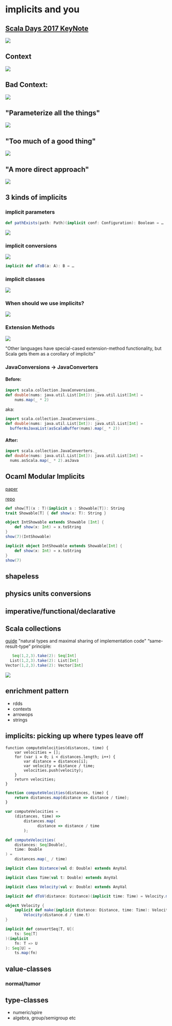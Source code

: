 # implicits and you

## [Scala Days 2017 KeyNote](https://www.youtube.com/watch?v=Oij5V7LQJsA)

![](https://cl.ly/1B0D3B2l3O25/Screen%20Shot%202017-05-02%20at%209.33.40%20PM.png)

## Context

![](https://cl.ly/0P373A450t2z/Screen%20Shot%202017-05-02%20at%209.28.12%20PM.png)

## Bad Context:

![](https://cl.ly/2g0U1d0C332L/Screen%20Shot%202017-05-02%20at%209.27.49%20PM.png)

## "Parameterize all the things"

![](https://cl.ly/0G3l1u0T0e19/Screen%20Shot%202017-05-02%20at%209.31.23%20PM.png)

## "Too much of a good thing"

![](https://cl.ly/3b1J0w0a1N0w/Screen%20Shot%202017-05-03%20at%2012.00.52%20PM.png)

## "A more direct approach"

![](https://cl.ly/03013B2h3Q2B/Screen%20Shot%202017-05-03%20at%2012.01.22%20PM.png)

## 3 kinds of implicits

### implicit parameters

```scala
def pathExists(path: Path)(implicit conf: Configuration): Boolean = …
```

![](https://cl.ly/122C3r0l2w1X/Screen%20Shot%202017-05-03%20at%2012.00.23%20PM.png)

### implicit conversions

![](https://cl.ly/1r0B0P1Q072t/Screen%20Shot%202017-05-03%20at%2011.59.59%20AM.png)

```scala
implicit def aToB(a: A): B = …
```

### implicit classes

![](https://cl.ly/2P1V0z472t0B/Screen%20Shot%202017-05-03%20at%2011.59.30%20AM.png)

### When should we use implicits?

![](https://cl.ly/2E3t3R182k2k/Screen%20Shot%202017-05-03%20at%2012.02.32%20PM.png)

### Extension Methods

![](https://cl.ly/3C1H2s1A203e/Screen%20Shot%202017-05-03%20at%2012.04.37%20PM.png)

"Other languages have special-cased extension-method functionality, but Scala gets them as a corollary of implicits"


### JavaConversions → JavaConverters

#### Before:

```scala
import scala.collection.JavaConversions._
def double(nums: java.util.List[Int]): java.util.List[Int] =
	nums.map(_ * 2)
```

aka:

```scala
import scala.collection.JavaConversions._
def double(nums: java.util.List[Int]): java.util.List[Int] =
  bufferAsJavaList(asScalaBuffer(nums).map(_ * 2))
```

#### After:

```scala
import scala.collection.JavaConverters._
def double(nums: java.util.List[Int]): java.util.List[Int] =
  nums.asScala.map(_ * 2).asJava
```

## Ocaml Modular Implicits

[paper](https://arxiv.org/pdf/1512.01895.pdf)

[repo](https://github.com/ocamllabs/ocaml-modular-implicits)

```scala
def show[T](x : T)(implicit s : Showable[T]): String
trait Showable[T] { def show(x: T): String }
```

```scala
object IntShowable extends Showable [Int] {
	def show(x: Int) = x.toString
}
show(7)(IntShowable)
```

```scala
implicit object IntShowable extends Showable[Int] {
	def show(x: Int) = x.toString
}
show(7)
```

## shapeless
## physics units conversions
## imperative/functional/declarative

## Scala collections
[guide](http://docs.scala-lang.org/overviews/core/architecture-of-scala-collections.html)
"natural types and maximal sharing of implementation code"
“same-result-type” principle:

```scala
   Seq(1,2,3).take(2): Seq[Int]
  List(1,2,3).take(2): List[Int]
Vector(1,2,3).take(2): Vector[Int]
```

![](https://cl.ly/0p3v0p1J3Z2I/Screen%20Shot%202017-05-02%20at%208.59.37%20PM.png)

## enrichment pattern
- rdds
- contexts
- arrowops
- strings

## implicits: picking up where types leave off

```
function computeVelocities(distances, time) {
	var velocities = [];
	for (var i = 0; i < distances.length; i++) {
		var distance = distances[i];
		var velocity = distance / time;
		velocities.push(velocity);
	}
	return velocities;
}
```

```javascript
function computeVelocities(distances, time) {
	return distances.map(distance => distance / time);
}
```

```javascript
var computeVelocities = 
	(distances, time) => 
		distances.map(
		      distance => distance / time
		);
```

```scala
def computeVelocities(
	distances: Seq[Double], 
	time: Double
) = 
	distances.map(_ / time)
```

```scala
implicit class Distance(val d: Double) extends AnyVal

implicit class Time(val t: Double) extends AnyVal

implicit class Velocity(val v: Double) extends AnyVal

implicit def dToV(distance: Distance)(implicit time: Time) = Velocity.make(distance, time)

object Velocity {
	implicit def make(implicit distance: Distance, time: Time): Velocity = 
		Velocity(distance.d / time.t)
}
```

```scala
implicit def convertSeq[T, U](
	ts: Seq[T]
)(implicit 
	fn: T => U
): Seq[U] = 
	ts.map(fn)
```

## value-classes

### normal/tumor

## type-classes
- numeric/spire
- algebra, group/semigroup etc

